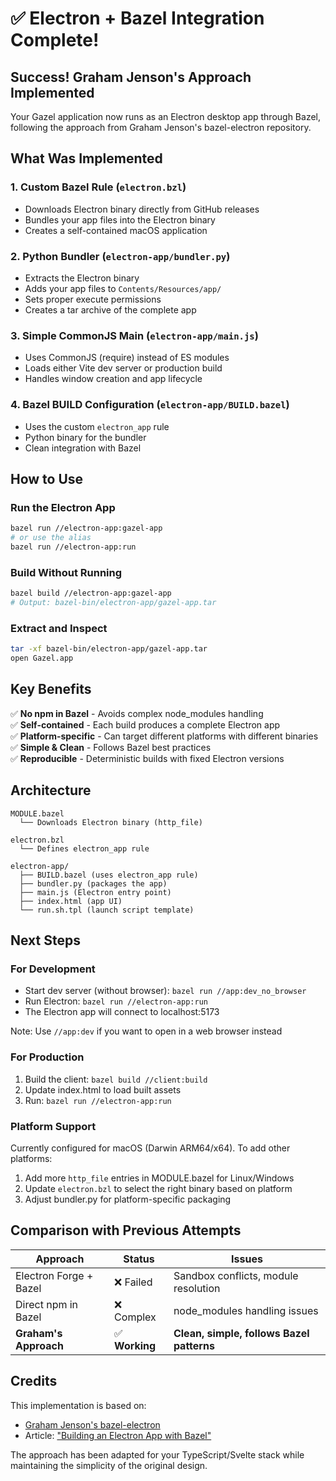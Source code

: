 # ✅ Electron + Bazel Integration Complete!

## Success! Graham Jenson's Approach Implemented

Your Gazel application now runs as an Electron desktop app through Bazel, following the approach from Graham Jenson's bazel-electron repository.

## What Was Implemented

### 1. **Custom Bazel Rule** (`electron.bzl`)
- Downloads Electron binary directly from GitHub releases
- Bundles your app files into the Electron binary
- Creates a self-contained macOS application

### 2. **Python Bundler** (`electron-app/bundler.py`)
- Extracts the Electron binary
- Adds your app files to `Contents/Resources/app/`
- Sets proper execute permissions
- Creates a tar archive of the complete app

### 3. **Simple CommonJS Main** (`electron-app/main.js`)
- Uses CommonJS (require) instead of ES modules
- Loads either Vite dev server or production build
- Handles window creation and app lifecycle

### 4. **Bazel BUILD Configuration** (`electron-app/BUILD.bazel`)
- Uses the custom `electron_app` rule
- Python binary for the bundler
- Clean integration with Bazel

## How to Use

### Run the Electron App
```bash
bazel run //electron-app:gazel-app
# or use the alias
bazel run //electron-app:run
```

### Build Without Running
```bash
bazel build //electron-app:gazel-app
# Output: bazel-bin/electron-app/gazel-app.tar
```

### Extract and Inspect
```bash
tar -xf bazel-bin/electron-app/gazel-app.tar
open Gazel.app
```

## Key Benefits

✅ **No npm in Bazel** - Avoids complex node_modules handling  
✅ **Self-contained** - Each build produces a complete Electron app  
✅ **Platform-specific** - Can target different platforms with different binaries  
✅ **Simple & Clean** - Follows Bazel best practices  
✅ **Reproducible** - Deterministic builds with fixed Electron versions  

## Architecture

```
MODULE.bazel
  └── Downloads Electron binary (http_file)
  
electron.bzl
  └── Defines electron_app rule
  
electron-app/
  ├── BUILD.bazel (uses electron_app rule)
  ├── bundler.py (packages the app)
  ├── main.js (Electron entry point)
  ├── index.html (app UI)
  └── run.sh.tpl (launch script template)
```

## Next Steps

### For Development
- Start dev server (without browser): `bazel run //app:dev_no_browser`
- Run Electron: `bazel run //electron-app:run`
- The Electron app will connect to localhost:5173

Note: Use `//app:dev` if you want to open in a web browser instead

### For Production
1. Build the client: `bazel build //client:build`
2. Update index.html to load built assets
3. Run: `bazel run //electron-app:run`

### Platform Support
Currently configured for macOS (Darwin ARM64/x64). To add other platforms:
1. Add more `http_file` entries in MODULE.bazel for Linux/Windows
2. Update `electron.bzl` to select the right binary based on platform
3. Adjust bundler.py for platform-specific packaging

## Comparison with Previous Attempts

| Approach | Status | Issues |
|----------|--------|--------|
| Electron Forge + Bazel | ❌ Failed | Sandbox conflicts, module resolution |
| Direct npm in Bazel | ❌ Complex | node_modules handling issues |
| **Graham's Approach** | ✅ **Working** | **Clean, simple, follows Bazel patterns** |

## Credits

This implementation is based on:
- [Graham Jenson's bazel-electron](https://github.com/grahamjenson/bazel-electron)
- Article: ["Building an Electron App with Bazel"](https://maori.geek.nz/building-an-electron-app-with-bazel)

The approach has been adapted for your TypeScript/Svelte stack while maintaining the simplicity of the original design.
